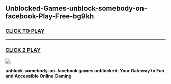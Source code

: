 
## Unblocked-Games-unblock-somebody-on-facebook-Play-Free-bg9kh
<h3>
<a href="https://premium76.site?title=unblock-somebody-on-facebook&ref=12A">CLICK TO PLAY</a></h3>
<hr>

<h3>
<a href="https://premium76.site?title=unblock-somebody-on-facebook&ref=12A">CLICK 2 PLAY</a>
  
</h3>

<a href="https://premium76.site?title=unblock-somebody-on-facebook&ref=12A"><img src="https://clearcache.store/games.png"></a>


**unblock-somebody-on-facebook games unblocked: Your Gateway to Fun and Accessible Online Gaming**
